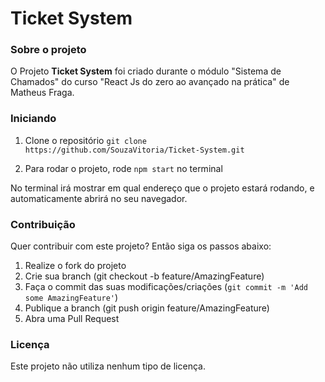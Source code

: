 # Ticket System

### Sobre o projeto

O Projeto **Ticket System** foi criado durante o módulo "Sistema de Chamados" do curso "React Js do zero ao avançado na prática" de Matheus Fraga.

### Iniciando

1. Clone o repositório
   `git clone https://github.com/SouzaVitoria/Ticket-System.git`

2. Para rodar o projeto, rode `npm start` no terminal

No terminal irá mostrar em qual endereço que o projeto estará rodando, e automaticamente abrirá no seu navegador.

### Contribuição

Quer contribuir com este projeto? Então siga os passos abaixo:

1. Realize o fork do projeto
2. Crie sua branch (git checkout -b feature/AmazingFeature)
3. Faça o commit das suas modificações/criações (`git commit -m 'Add some AmazingFeature'`)
4. Publique a branch (git push origin feature/AmazingFeature)
5. Abra uma Pull Request

### Licença

Este projeto não utiliza nenhum tipo de licença.
